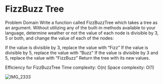 # FizzBuzz Tree

Problem Domain
Write a function called FizzBuzzTree which takes a tree as an argument. Without utilizing any of the built-in methods available to your language, determine weather or not the value of each node is divisible by 3, 5 or both, and change the value of each of the nodes:

If the value is divisible by 3, replace the value with “Fizz”
If the value is divisible by 5, replace the value with “Buzz”
If the value is divisible by 3 and 5, replace the value with “FizzBuzz”
Return the tree with its new values.

Efficiency for FizzBuzzTree
Time complexity: O(n)
Space complexity: O(1)

![IMG_2333](https://user-images.githubusercontent.com/108303424/202373530-f5e625f0-fce9-4d2b-a7ab-2c1f4e436331.jpg)
